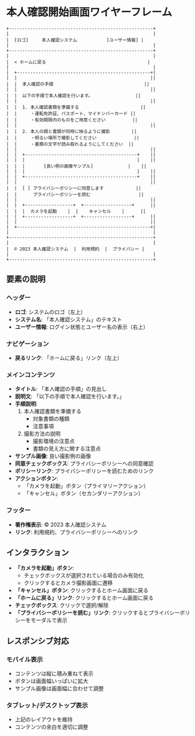 # 本人確認開始画面ワイヤーフレーム

```
+------------------------------------------------------+
|                                                      |
|  [ロゴ]     本人確認システム           [ユーザー情報] |
|                                                      |
+------------------------------------------------------+
|                                                      |
|  < ホームに戻る                                      |
|                                                      |
|  +--------------------------------------------------+|
|  |                                                  ||
|  |  本人確認の手順                                  ||
|  |                                                  ||
|  |  以下の手順で本人確認を行います。                ||
|  |                                                  ||
|  |  1. 本人確認書類を準備する                       ||
|  |     ・運転免許証、パスポート、マイナンバーカード ||
|  |     ・有効期限内のものをご用意ください          ||
|  |                                                  ||
|  |  2. 本人の顔と書類が同時に映るように撮影        ||
|  |     ・明るい場所で撮影してください              ||
|  |     ・書類の文字が読み取れるようにしてください  ||
|  |                                                  ||
|  |  +------------------------------------------+    ||
|  |  |                                          |    ||
|  |  |       [良い例の画像サンプル]             |    ||
|  |  |                                          |    ||
|  |  +------------------------------------------+    ||
|  |                                                  ||
|  |  [ ] プライバシーポリシーに同意します            ||
|  |      プライバシーポリシーを読む                  ||
|  |                                                  ||
|  |  +------------------+  +------------------+      ||
|  |  |  カメラを起動    |  |    キャンセル    |      ||
|  |  +------------------+  +------------------+      ||
|  |                                                  ||
|  +--------------------------------------------------+|
|                                                      |
+------------------------------------------------------+
|                                                      |
|  © 2023 本人確認システム  |  利用規約  |  プライバシー |
|                                                      |
+------------------------------------------------------+
```

## 要素の説明

### ヘッダー
- **ロゴ**: システムのロゴ（左上）
- **システム名**: 「本人確認システム」のテキスト
- **ユーザー情報**: ログイン状態とユーザー名の表示（右上）

### ナビゲーション
- **戻るリンク**: 「ホームに戻る」リンク（左上）

### メインコンテンツ
- **タイトル**: 「本人確認の手順」の見出し
- **説明文**: 「以下の手順で本人確認を行います。」
- **手順説明**:
  1. 本人確認書類を準備する
     - 対象書類の種類
     - 注意事項
  2. 撮影方法の説明
     - 撮影環境の注意点
     - 書類の見え方に関する注意点
- **サンプル画像**: 良い撮影例の画像
- **同意チェックボックス**: プライバシーポリシーへの同意確認
- **ポリシーリンク**: プライバシーポリシーを読むためのリンク
- **アクションボタン**:
  - 「カメラを起動」ボタン（プライマリーアクション）
  - 「キャンセル」ボタン（セカンダリーアクション）

### フッター
- **著作権表示**: © 2023 本人確認システム
- **リンク**: 利用規約、プライバシーポリシーへのリンク

## インタラクション

- **「カメラを起動」ボタン**: 
  - チェックボックスが選択されている場合のみ有効化
  - クリックするとカメラ撮影画面に遷移
- **「キャンセル」ボタン**: クリックするとホーム画面に戻る
- **「ホームに戻る」リンク**: クリックするとホーム画面に戻る
- **チェックボックス**: クリックで選択/解除
- **「プライバシーポリシーを読む」リンク**: クリックするとプライバシーポリシーをモーダルで表示

## レスポンシブ対応

### モバイル表示
- コンテンツは縦に積み重ねて表示
- ボタンは画面幅いっぱいに拡大
- サンプル画像は画面幅に合わせて調整

### タブレット/デスクトップ表示
- 上記のレイアウトを維持
- コンテンツの余白を適切に調整 